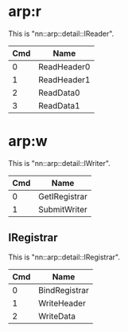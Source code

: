 # arp:r

This is "nn::arp::detail::IReader".

| Cmd | Name        |
| --- | ----------- |
| 0   | ReadHeader0 |
| 1   | ReadHeader1 |
| 2   | ReadData0   |
| 3   | ReadData1   |

# arp:w

This is "nn::arp::detail::IWriter".

| Cmd | Name          |
| --- | ------------- |
| 0   | GetIRegistrar |
| 1   | SubmitWriter  |

## IRegistrar

This is "nn::arp::detail::IRegistrar".

| Cmd | Name          |
| --- | ------------- |
| 0   | BindRegistrar |
| 1   | WriteHeader   |
| 2   | WriteData     |
